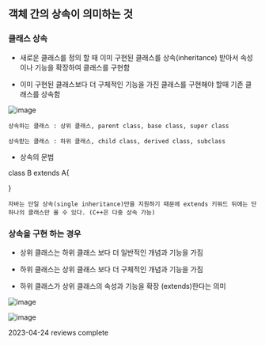 ## 객체 간의 상속이 의미하는 것

### 클래스 상속

- 새로운 클래스를 정의 할 때 이미 구현된 클래스를 상속(inheritance) 받아서 속성이나 기능을 확장하여 클래스를 구현함

- 이미 구현된 클래스보다 더 구체적인 기능을 가진 클래스를 구현해야 할때 기존 클래스를 상속함 

![image](https://user-images.githubusercontent.com/68278903/233883212-f2187885-d6b1-4b63-91ed-f2ac3d0f7760.png)

    상속하는 클래스 : 상위 클래스, parent class, base class, super class

    상속받는 클래스 : 하위 클래스, child class, derived class, subclass

- 상속의 문법

class B extends A{

    
}
    
    자바는 단일 상속(single inheritance)만을 지원하기 때문에 extends 키워드 뒤에는 단 하나의 클래스만 올 수 있다. (C++은 다중 상속 가능)

### 상속을 구현 하는 경우
 
 - 상위 클래스는 하위 클래스 보다 더 일반적인 개념과 기능을 가짐

 - 하위 클래스는 상위 클래스 보다 더 구체적인 개념과 기능을 가짐

 - 하위 클래스가 상위 클래스의 속성과 기능을 확장 (extends)한다는 의미

![image](https://user-images.githubusercontent.com/68278903/233882908-a03988cb-e756-4401-8f9c-bae5a5a9ee64.png)

![image](https://user-images.githubusercontent.com/68278903/233883094-d70ac6e4-dc42-424e-9bfc-47675cc9564e.png)


2023-04-24 reviews complete
